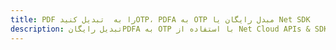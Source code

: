 ---title: PDF را به  تبدیل کنیدOTP، PDFA به OTP مبدل رایگان یا Net SDKdescription: تبدیل رایگانPDFA به OTP با استفاده از Net Cloud APIs & SDK همچنین اسناد PDF را در Cloud ایجاد، ویرایش و رندر کنید.---